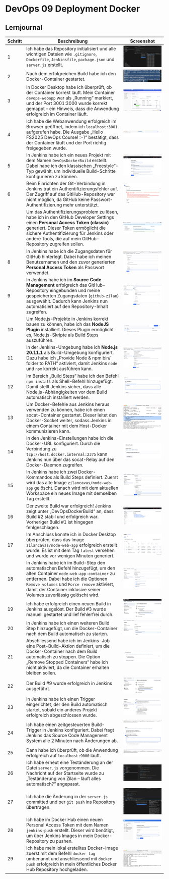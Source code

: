# DevOps 09 Deployment Docker

## Lernjournal
| Schritt | Beschreibung | Screenshot |
|--------|--------------|------------|
| 1 | Ich habe das Repository initialisiert und alle wichtigen Dateien wie `.gitignore`, `Dockerfile`, `Jenkinsfile`, `package.json` und `server.js` erstellt. | ![docker-01](./images/docker-01.png)
| 2 | Nach dem erfolgreichen Build habe ich den Docker-Container gestartet. | ![docker-02](./images/docker-02.png)
| 3 | In Docker Desktop habe ich überprüft, ob der Container korrekt läuft. Mein Container `devops-webapp` war als „Running“ markiert, und der Port 3001:3000 wurde korrekt gemappt – ein Hinweis, dass die Anwendung erfolgreich im Container läuft. | ![docker-03](./images/docker-03.png) |
| 4 | Ich habe die Webanwendung erfolgreich im Browser geöffnet, indem ich `localhost:3001` aufgerufen habe. Die Ausgabe „Hello FS2025 DevOps Course! :-)“ bestätigt, dass der Container läuft und der Port richtig freigegeben wurde. | ![docker-04](./images/docker-04.png) |
| 5 | In Jenkins habe ich ein neues Projekt mit dem Namen `DevOpsDockerBuild` erstellt. Dabei habe ich den klassischen „Freestyle“-Typ gewählt, um individuelle Build-Schritte konfigurieren zu können. | ![docker-05](./images/docker-05.png) |
| 6 | Beim Einrichten der Git-Verbindung in Jenkins trat ein Authentifizierungsfehler auf. Der Zugriff auf das GitHub-Repository war nicht möglich, da GitHub keine Passwort-Authentifizierung mehr unterstützt. | ![docker-06](./images/docker-06.png) |
| 7 | Um das Authentifizierungsproblem zu lösen, habe ich in den GitHub Developer Settings einen **Personal Access Token (classic)** generiert. Dieser Token ermöglicht die sichere Authentifizierung für Jenkins oder andere Tools, die auf mein GitHub-Repository zugreifen sollen. | ![docker-07](./images/docker-07.png) |
| 8 | In Jenkins habe ich die Zugangsdaten für GitHub hinterlegt. Dabei habe ich meinen Benutzernamen und den zuvor generierten **Personal Access Token** als Passwort verwendet. | ![docker-08](./images/docker-08.png) |
| 9 | In Jenkins habe ich im **Source Code Management** erfolgreich das GitHub-Repository eingebunden und meine gespeicherten Zugangsdaten (`github-zilan`) ausgewählt. Dadurch kann Jenkins nun automatisiert auf den Repository-Inhalt zugreifen. | ![docker-09](./images/docker-09.png) |
| 10 | Um Node.js-Projekte in Jenkins korrekt bauen zu können, habe ich das **NodeJS Plugin** installiert. Dieses Plugin ermöglicht es, Node.js-Skripte als Build Steps auszuführen. | ![docker-10](./images/docker-10.png) |
| 11 | In der Jenkins-Umgebung habe ich **Node.js 20.11.1** als Build-Umgebung konfiguriert. Dazu habe ich „Provide Node & npm bin/ folder to PATH“ aktiviert, damit Jenkins `node` und `npm` korrekt ausführen kann. | ![docker-11](./images/docker-11.png) |
| 12 | Im Bereich „Build Steps“ habe ich den Befehl `npm install` als Shell-Befehl hinzugefügt. Damit stellt Jenkins sicher, dass alle Node.js-Abhängigkeiten vor dem Build automatisch installiert werden. | ![docker-12](./images/docker-12.png) |
| 13 | Um Docker-Befehle aus Jenkins heraus verwenden zu können, habe ich einen socat-Container gestartet. Dieser leitet den Docker-Socket weiter, sodass Jenkins in einem Container mit dem Host-Docker kommunizieren kann. | ![docker-13](./images/docker-13.png) |
| 14 | In den Jenkins-Einstellungen habe ich die Docker-URL konfiguriert. Durch die Verbindung zu `tcp://host.docker.internal:2375` kann Jenkins nun über das socat-Relay auf den Docker-Daemon zugreifen. | ![docker-14](./images/docker-14.png) |
| 15 | In Jenkins habe ich zwei Docker-Kommandos als Build Steps definiert. Zuerst wird das alte Image `zilancavas/node-web-app` gelöscht. Danach wird mit dem aktuellen Workspace ein neues Image mit demselben Tag erstellt. | ![docker-15](./images/docker-15.png) |
| 16 | Der zweite Build war erfolgreich! Jenkins zeigt unter „DevOpsDockerBuild“ an, dass Build #2 stabil und erfolgreich war. Vorheriger Build #1 ist hingegen fehlgeschlagen. | ![docker-16](./images/docker-16.png) |
| 17 | Im Anschluss konnte ich in Docker Desktop überprüfen, dass das Image `zilancavas/node-web-app` erfolgreich erstellt wurde. Es ist mit dem Tag `latest` versehen und wurde vor wenigen Minuten generiert. | ![docker-17](./images/docker-17.png) |
| 18 | In Jenkins habe ich im Build-Step den automatischen Befehl hinzugefügt, um den alten Container `node-web-app-container` zu entfernen. Dabei habe ich die Optionen `Remove volumes` und `Force remove` aktiviert, damit der Container inklusive seiner Volumes zuverlässig gelöscht wird. | ![docker-18](./images/docker-18.png) |
| 19 | Ich habe erfolgreich einen neuen Build in Jenkins ausgelöst. Der Build #3 wurde manuell gestartet und lief fehlerfrei durch. | ![docker-19](./images/docker-19.png) |
| 20 | In Jenkins habe ich einen weiteren Build Step hinzugefügt, um die Docker-Container nach dem Build automatisch zu starten. | ![docker-20](./images/docker-20.png) |
| 21 | Abschliessend habe ich im Jenkins-Job eine Post-Build-Aktion definiert, um die Docker-Container nach dem Build automatisch zu stoppen. Die Option „Remove Stopped Containers“ habe ich nicht aktiviert, da die Container erhalten bleiben sollen. | ![docker-21](./images/docker-21.png) |
| 22 | Der Build #9 wurde erfolgreich in Jenkins ausgeführt. | ![docker-22](./images/docker-22.png) |
| 23 | In Jenkins habe ich einen Trigger eingerichtet, der den Build automatisch startet, sobald ein anderes Projekt erfolgreich abgeschlossen wurde. | ![docker-23](./images/docker-23.png) |
| 24 | Ich habe einen zeitgesteuerten Build-Trigger in Jenkins konfiguriert. Dabei fragt Jenkins das Source Code Management System alle 2 Minuten nach Änderungen ab. | ![docker-24](./images/docker-24.png) |
| 25 | Dann habe ich überprüft, ob die Anwendung erfolgreich auf `localhost:9000` läuft. | ![docker-25](./images/docker-25.png) |
| 26 | Ich habe erneut eine Teständerung an der Datei `server.js` vorgenommen. Die Nachricht auf der Startseite wurde zu „Teständerung von Zilan – läuft alles automatisch?“ angepasst. | ![docker-26](./images/docker-26.png) |
| 27 | Ich habe die Änderung in der `server.js` committed und per `git push` ins Repository übertragen.| ![docker-27](./images/docker-27.png) |
| 28 | Ich habe im Docker Hub einen neuen Personal Access Token mit dem Namen `jenkins-push` erstellt. Dieser wird benötigt, um über Jenkins Images in mein Docker-Repository zu pushen.| ![docker-28](./images/docker-28.png) |
| 29 | Ich habe mein lokal erstelltes Docker-Image zuerst mit dem Befehl `docker tag` umbenannt und anschliessend mit `docker push` erfolgreich in mein öffentliches Docker Hub Repository hochgeladen. | ![docker-29](./images/docker-29.png) |


